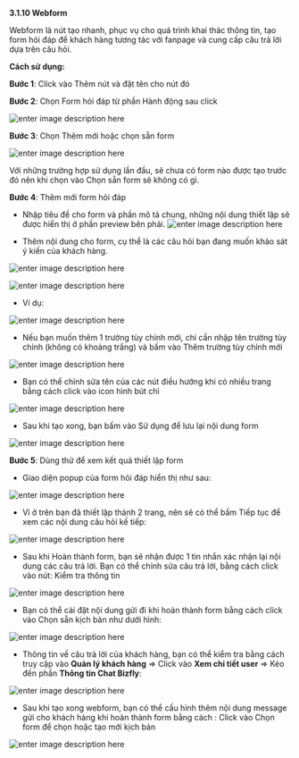 **3.1.10 Webform** 

Webform là nút tạo nhanh, phục vụ cho quá trình khai thác thông tin, tạo form hỏi đáp để khách hàng tương tác với fanpage và cung cấp câu trả lời dựa trên câu hỏi.

**Cách sử dụng:**

**Bước 1**: Click vào Thêm nút và đặt tên cho nút đó

**Bước 2**: Chọn Form hỏi đáp từ phần Hành động sau click 

![enter image description here](https://static8.muarecdn.com/original/muare/images/2020/06/10/5628713_20.png)

**Bước 3**: Chọn Thêm mới hoặc chọn sẵn form

![enter image description here](https://static8.muarecdn.com/original/muare/images/2020/06/10/5628714_21.png)

Với những trường hợp sử dụng lần đầu, sẽ chưa có form nào được tạo trước đó nên khi chọn vào Chọn sẵn form sẽ không có gì.

**Bước 4**: Thêm mới form hỏi đáp

- Nhập tiêu đề cho form và phần mô tả chung, những nội dung thiết lập sẽ được hiển thị ở phần preview bên phải.
![enter image description here](https://static8.muarecdn.com/original/muare/images/2020/06/10/5628727_22.png)

- Thêm nội dung cho form, cụ thể là các câu hỏi bạn đang muốn khảo sát ý kiến của khách hàng.

![enter image description here](https://static8.muarecdn.com/original/muare/images/2020/06/10/5628740_24.png)

![enter image description here](https://static8.muarecdn.com/original/muare/images/2020/06/11/5629935_25.png)

- Ví dụ:

![enter image description here](https://static8.muarecdn.com/original/muare/images/2020/06/11/5629942_26.png)

- Nếu bạn muốn thêm 1 trường tùy chỉnh mới, chỉ cần nhập tên trường tùy chỉnh (không có khoảng trắng) và bấm vào Thêm trường tùy chỉnh mới

![enter image description here](https://static8.muarecdn.com/original/muare/images/2020/06/11/5629950_27.png)

- Bạn có thể chỉnh sửa tên của các nút điều hướng khi có nhiều trang bằng cách click vào icon hình bút chì 

![enter image description here](https://static8.muarecdn.com/original/muare/images/2020/06/11/5630020_28.png)

- Sau khi tạo xong, bạn bấm vào Sử dụng để lưu lại nội dung form 

![enter image description here](https://static8.muarecdn.com/original/muare/images/2020/06/11/5630024_29.png)

**Bước 5**: Dùng thử để xem kết quả thiết lập form

- Giao diện popup của form hỏi đáp hiển thị như sau:

![enter image description here](https://static8.muarecdn.com/original/muare/images/2020/06/11/5630125_30.png)

- Vì ở trên bạn đã thiết lập thành 2 trang, nên sẽ có thể bấm Tiếp tục để xem các nội dung câu hỏi kế tiếp:

![enter image description here](https://static8.muarecdn.com/original/muare/images/2020/06/11/5630128_31.png)

- Sau khi Hoàn thành form, bạn sẽ nhận được 1 tin nhắn xác nhận lại nội dung các câu trả lời. Bạn có thể chỉnh sửa câu trả lời, bằng cách click vào nút: Kiểm tra thông tin 

![enter image description here](https://static8.muarecdn.com/original/muare/images/2020/06/11/5630129_32.png)

- Bạn có thể cài đặt nội dung gửi đi khi hoàn thành form bằng cách click vào Chọn sẵn kịch bản như dưới hình:

![enter image description here](https://static8.muarecdn.com/original/muare/images/2021/06/25/5996528_tg5.png)

- Thông tin về câu trả lời của khách hàng, bạn có thể kiểm tra bằng cách truy cập vào **Quản lý khách hàng** => Click vào **Xem chi tiết user** => Kéo đến phần **Thông tin Chat Bizfly**:

![enter image description here](https://static8.muarecdn.com/original/muare/images/2020/06/11/5630134_34.png)

- Sau khi tạo xong webform, bạn có thể cấu hình thêm nội dung message gửi cho khách hàng khi hoàn thành form bằng cách : Click vào Chọn form để chọn hoặc tạo mới kịch bản

![enter image description here](https://static8.muarecdn.com/original/muare/images/2021/06/21/5991722_cccc.jpg)